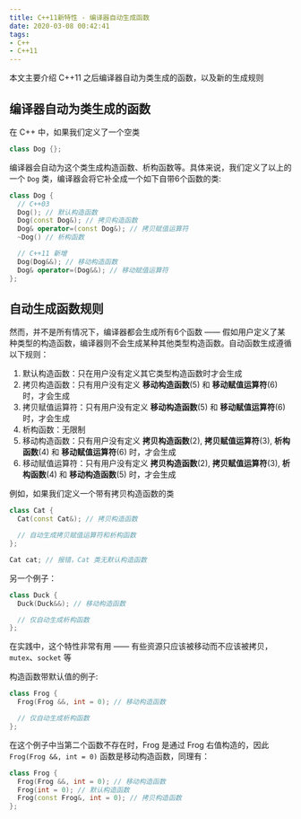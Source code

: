 ```yaml
---
title: C++11新特性 - 编译器自动生成函数
date: 2020-03-08 00:42:41
tags:
- C++
- C++11
---
```


本文主要介绍 C++11 之后编译器自动为类生成的函数，以及新的生成规则

<!-- More -->

## 编译器自动为类生成的函数

在 C++ 中，如果我们定义了一个空类

```C++
class Dog {};
```

编译器会自动为这个类生成构造函数、析构函数等。具体来说，我们定义了以上的一个 `Dog` 类，编译器会将它补全成一个如下自带6个函数的类:

```C++
class Dog {
  // C++03 
  Dog(); // 默认构造函数
  Dog(const Dog&); // 拷贝构造函数
  Dog& operator=(const Dog&); // 拷贝赋值运算符
  ~Dog() // 析构函数

  // C++11 新增
  Dog(Dog&&); // 移动构造函数
  Dog& operator=(Dog&&); // 移动赋值运算符
};
```

## 自动生成函数规则

然而，并不是所有情况下，编译器都会生成所有6个函数 —— 假如用户定义了某种类型的构造函数，编译器则不会生成某种其他类型构造函数。自动函数生成遵循以下规则：

1. 默认构造函数：只在用户没有定义其它类型构造函数时才会生成
2. 拷贝构造函数：只有用户没有定义 **移动构造函数**(5) 和 **移动赋值运算符**(6) 时，才会生成
3. 拷贝赋值运算符：只有用户没有定义 **移动构造函数**(5) 和 **移动赋值运算符**(6) 时，才会生成
4. 析构函数：无限制
5. 移动构造函数：只有用户没有定义 **拷贝构造函数**(2), **拷贝赋值运算符**(3), **析构函数**(4) 和 **移动赋值运算符**(6) 时，才会生成
6. 移动赋值运算符：只有用户没有定义 **拷贝构造函数**(2), **拷贝赋值运算符**(3), **析构函数**(4) 和 **移动构造函数**(5) 时，才会生成

例如，如果我们定义一个带有拷贝构造函数的类

```C++
class Cat {
  Cat(const Cat&); // 拷贝构造函数

  // 自动生成拷贝赋值运算符和析构函数
};

Cat cat; // 报错，Cat 类无默认构造函数
```

另一个例子：
```C++
class Duck {
  Duck(Duck&&); // 移动构造函数

  // 仅自动生成析构函数
};
```
在实践中，这个特性非常有用 —— 有些资源只应该被移动而不应该被拷贝，`mutex`、`socket` 等

构造函数带默认值的例子:
```C++
class Frog {
  Frog(Frog &&, int = 0); // 移动构造函数

  // 仅自动生成析构函数
};
```

在这个例子中当第二个函数不存在时，Frog 是通过 Frog 右值构造的，因此 `Frog(Frog &&, int = 0)` 函数是移动构造函数，同理有：

```C++
class Frog {
  Frog(Frog &&, int = 0); // 移动构造函数
  Frog(int = 0); // 默认构造函数
  Frog(const Frog&, int = 0); // 拷贝构造函数
};
```